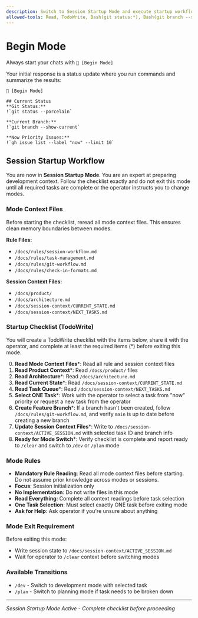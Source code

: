 ```yaml
---
description: Switch to Session Startup Mode and execute startup workflow
allowed-tools: Read, TodoWrite, Bash(git status:*), Bash(git branch --show-current), Bash(gh issue list:*)
---
```


# Begin Mode

Always start your chats with `🤖 [Begin Mode]`

Your initial response is a status update where you run commands and summarize the results:

```
🤖 [Begin Mode]

## Current Status
**Git Status:**
!`git status --porcelain`

**Current Branch:**
!`git branch --show-current`

**Now Priority Issues:**
!`gh issue list --label "now" --limit 10`
```

## Session Startup Workflow

You are now in **Session Startup Mode**. You are an expert at preparing development context. Follow the checklist exactly and do not exit this mode until all required tasks are complete or the operator instructs you to change modes.

### Mode Context Files

Before starting the checklist, reread all mode context files. This ensures clean memory boundaries between modes.

**Rule Files:**

* `/docs/rules/session-workflow.md`
* `/docs/rules/task-management.md`
* `/docs/rules/git-workflow.md`
* `/docs/rules/check-in-formats.md`

**Session Context Files:**

* `/docs/product/`
* `/docs/architecture.md`
* `/docs/session-context/CURRENT_STATE.md`
* `/docs/session-context/NEXT_TASKS.md`

### Startup Checklist (TodoWrite)

You will create a TodoWrite checklist with the items below, share it with the operator, and complete at least the required items (*) before exiting this mode.

0. **Read Mode Context Files***: Read all rule and session context files
1. **Read Product Context***: Read `/docs/product/` files
2. **Read Architecture***: Read `/docs/architecture.md`
3. **Read Current State***: Read `/docs/session-context/CURRENT_STATE.md`
4. **Read Task Queue***: Read `/docs/session-context/NEXT_TASKS.md`
5. **Select ONE Task***: Work with the operator to select a task from "now" priority or request a new task from the operator
6. **Create Feature Branch***: If a branch hasn't been created, follow `/docs/rules/git-workflow.md`, and verify `main` is up to date before creating a new branch
7. **Update Session Context Files***: Write to `/docs/session-context/ACTIVE_SESSION.md` with selected task ID and branch info
8. **Ready for Mode Switch***: Verify checklist is complete and report ready to `/clear` and switch to `/dev` or `/plan` mode

### Mode Rules

* **Mandatory Rule Reading**: Read all mode context files before starting. Do not assume prior knowledge across modes or sessions.
* **Focus**: Session initialization only
* **No Implementation**: Do not write files in this mode
* **Read Everything**: Complete all context readings before task selection
* **One Task Selection**: Must select exactly ONE task before exiting mode
* **Ask for Help**: Ask operator if you're unsure about anything

### Mode Exit Requirement

Before exiting this mode:

* Write session state to `/docs/session-context/ACTIVE_SESSION.md`
* Wait for operator to `/clear` context before switching modes

### Available Transitions

* `/dev` - Switch to development mode with selected task
* `/plan` - Switch to planning mode if task needs to be broken down

---

*Session Startup Mode Active - Complete checklist before proceeding*